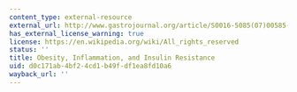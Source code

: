 ```yaml
---
content_type: external-resource
external_url: http://www.gastrojournal.org/article/S0016-5085(07)00585-9/abstract
has_external_license_warning: true
license: https://en.wikipedia.org/wiki/All_rights_reserved
status: ''
title: Obesity, Inflammation, and Insulin Resistance
uid: d0c171ab-4bf2-4cd1-b49f-df1ea8fd10a6
wayback_url: ''
---
```

